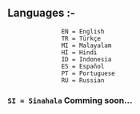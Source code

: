 ## Languages :- 
 ```            AZ = Azerice 
                EN = English 
                TR = Türkçe 
                MI = Malayalam 
                HI = Hindi 
                ID = Indonesia 
                ES = Español 
                PT = Portuguese 
                RU = Russian 
 ```
 
 ### ```SI = Sinahala``` Comming soon...
